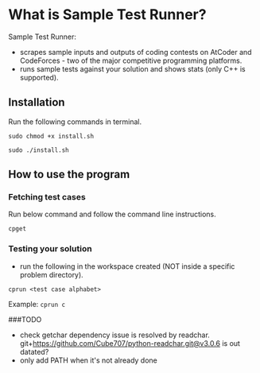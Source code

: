 # What is Sample Test Runner?

Sample Test Runner:

- scrapes sample inputs and outputs of coding contests on AtCoder and CodeForces - two of the major
  competitive programming platforms.
- runs sample tests against your solution and shows stats (only C++ is supported).

## Installation

Run the following commands in terminal.

```
sudo chmod +x install.sh
```

```
sudo ./install.sh
```

## How to use the program

### Fetching test cases

Run below command and follow the command line instructions.

```
cpget
```

### Testing your solution

- run the following in the workspace created (NOT inside a specific problem directory).

```
cprun <test case alphabet>
```

Example: `cprun c`

###TODO
- check getchar dependency issue is resolved  by readchar. git+https://github.com/Cube707/python-readchar.git@v3.0.6 is out datated?
- only add PATH when it's not already done